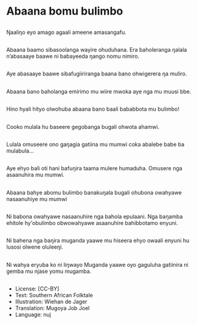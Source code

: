 # Abaana bomu bulimbo

##
Ŋaaliŋo eyo amago
agaali ameene
amasangafu.

##
Abaana baamo
sibasoolanga wayire
ohuduhana. Era
baholeranga ŋalala
n’abasaaye baawe ni
babayeeda ŋango nomu
nimiro.

##
Aye abasaaye baawe
sibafugiiriranga baana
bano ohwigerera ŋa
muliro.

##
Abaana bano baholanga
emirimo mu wiire
mwoka aye nga mu
muusi bbe.

##
Hino hyali hityo olwohuba abaana bano
baali bababbota mu bulimbo!

##
Cooko mulala hu
baseere gegobanga
bugali ohwota ahamwi.

##
Lulala omuseere ono
gaŋagia gatiina mu
mumwi coka abalebe
babe ba mulabula...

##
Aye ehyo bali oti hani
bafuŋira taama mulere
humaduha. Omusere
nga asaanuhira mu
mumwi.

##
Abaana bahye abomu
bulimbo banakuŋala
bugali ohubona
owahyawe nasaanuhiye
mu mumwi

##
Ni babona owahyawe
nasaanuhire nga bahola
epulaani. Nga baŋamba
ehitole hy'obulimbo
obwowahyawe
asaanuhire
bahibbotamo enyuni.

##
Ni bahena nga baŋira
muganda yaawe mu
hiseera ehyo owaali
enyuni hu lusosi olwene
oluleeŋi.

##
Ni wahya eryuba ko ni
liŋwayo Muganda
yaawe oyo gaguluha
gatiinira ni gemba mu
njase yomu mugamba.

##
* License: [CC-BY]
* Text: Southern African Folktale
* Illustration: Wiehan de Jager
* Translation: Mugoya Job Joel
* Language: nuj
